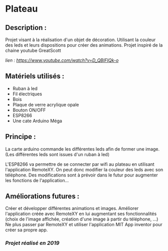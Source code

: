 # Plateau

## Description :

Projet visant à la réalisation d'un objet de décoration. Utilisant la couleur des leds et leurs dispositions pour créer des animations.
Projet inspiré de la chaine youtube GreatScott

*lien : https://www.youtube.com/watch?v=D_QBlFIQk-o* 


## Matériels utilisés : ##

- Ruban à led
- Fil électriques
- Bois
- Plaque de verre acrylique opale
- Bouton ON/OFF
- ESP8266
- Une cate Arduino Méga


## Principe : ##

La carte arduino commande les différentes leds afin de former une image. (Les différentes leds sont issues d'un ruban à led)

L'ESP8266 va permettre de se connecter par wifi au plateau en utilisant l'application RemoteXY. On peut donc modifier la couleur des leds avec son téléphone.
Des modifications sont à prévoir dans le futur pour augmenter les fonctions de l'application... 

## Améliorations futures : ##

Créer et développer différentes animations et images.
Améliorer l'application créée avec RemoteXY en lui augmentant ses fonctionnalités (choix de l'image affichée, création d'une image à partir du téléphone, ...)
Ne plus passer par RemoteXY et utiliser l'application MIT App inventor pour créer sa propre app.

### *Projet réalisé en 2019*
